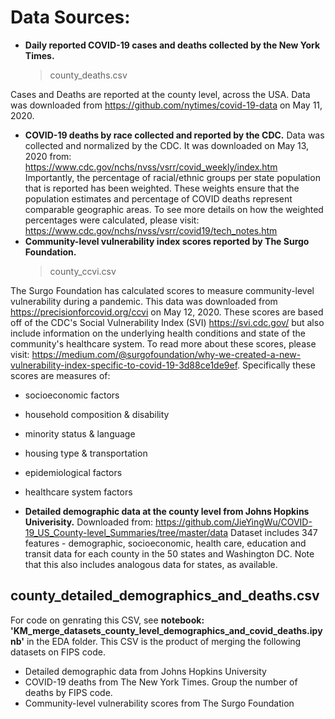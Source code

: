 # Data Sources: 
* **Daily reported COVID-19 cases and deaths collected by the New York Times.** 
  > county_deaths.csv

Cases and Deaths are reported at the county level, across the USA. Data was downloaded from https://github.com/nytimes/covid-19-data on May 11, 2020.
* **COVID-19 deaths by race collected and reported by the CDC.** 
Data was collected and normalized by the CDC. It was downloaded on May 13, 2020 from: https://www.cdc.gov/nchs/nvss/vsrr/covid_weekly/index.htm
Importantly, the percentage of racial/ethnic groups per state population that is reported has been weighted. These weights ensure that the population estimates and percentage of COVID deaths represent comparable geographic areas. To see more details on how the weighted percentages were calculated, please visit: https://www.cdc.gov/nchs/nvss/vsrr/covid19/tech_notes.htm
* **Community-level vulnerability index scores reported by The Surgo Foundation.**  
  > county_ccvi.csv

 The Surgo Foundation has calculated scores to measure community-level vulnerability during a pandemic. This data was downloaded from https://precisionforcovid.org/ccvi on May 12, 2020. These scores are based off of the CDC's Social Vulnerability Index (SVI) https://svi.cdc.gov/ but also include information on the underlying health conditions and state of the community's healthcare system. To read more about these scores, please visit: https://medium.com/@surgofoundation/why-we-created-a-new-vulnerability-index-specific-to-covid-19-3d88ce1de9ef. Specifically these scores are measures of: 
   * socioeconomic factors
   * household composition & disability
   * minority status & language
   * housing type & transportation
   * epidemiological factors 
   * healthcare system factors

* **Detailed demographic data at the county level from Johns Hopkins Univerisity.** 
Downloaded from: https://github.com/JieYingWu/COVID-19_US_County-level_Summaries/tree/master/data Dataset includes 347 features - demographic, socioeconomic, health care, education and transit data for each county in the 50 states and Washington DC. Note that this also includes analogous data for states, as available.


## county_detailed_demographics_and_deaths.csv
For code on genrating this CSV, see **notebook: 'KM_merge_datasets_county_level_demographics_and_covid_deaths.ipynb'** in the EDA folder. 
This CSV is the product of merging the following datasets on FIPS code. 
* Detailed demographic data from Johns Hopkins University
* COVID-19 deaths from The New York Times. Group the number of deaths by FIPS code.
* Community-level vulnerability scores from The Surgo Foundation
